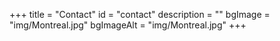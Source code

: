 +++
title = "Contact"
id = "contact"
description = ""
bgImage = "img/Montreal.jpg"
bgImageAlt = "img/Montreal.jpg"
+++

